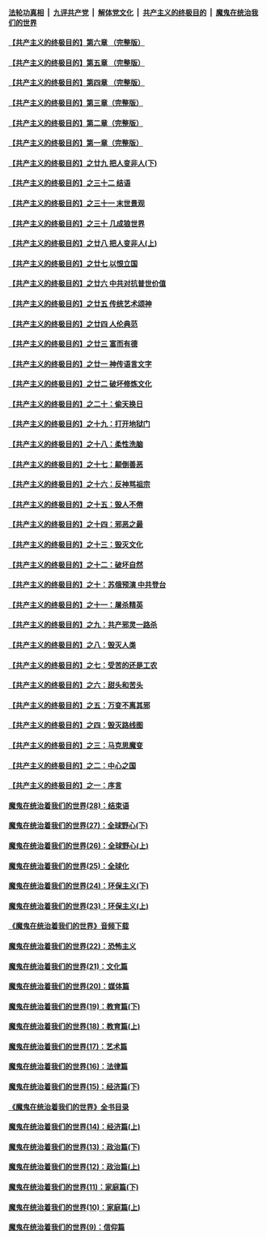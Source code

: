 ####  [法轮功真相](../../../../basic/blob/master/README.md?t=05100931) &nbsp;|&nbsp; [九评共产党](../../../../9ping.md/blob/master/README.md?t=05100931) &nbsp;|&nbsp; [解体党文化](../../../../jtdwh.md/blob/master/README.md?t=05100931)  &nbsp;|&nbsp; [共产主义的终极目的](../../../../gczydzjmd.md/blob/master/README.md?t=05100931) &nbsp;|&nbsp; [魔鬼在统治我们的世界](../../../../mgztzwmdsj.md/blob/master/README.md?t=05100931) 

#### [【共产主义的终极目的】第六章 （完整版）](../pages/nsc422/n11428913.md?t=05100931) 

#### [【共产主义的终极目的】第五章 （完整版）](../pages/nsc422/n11428912.md?t=05100931) 

#### [【共产主义的终极目的】第四章 （完整版）](../pages/nsc422/n11428907.md?t=05100931) 

#### [【共产主义的终极目的】第三章（完整版）](../pages/nsc422/n11428848.md?t=05100931) 

#### [【共产主义的终极目的】第二章（完整版）](../pages/nsc422/n11428831.md?t=05100931) 

#### [【共产主义的终极目的】第一章（完整版）](../pages/nsc422/n11417651.md?t=05100931) 

#### [【共产主义的终极目的】之廿九 把人变非人(下)](../pages/nsc422/n11344140.md?t=05100931) 

#### [【共产主义的终极目的】之三十二 结语](../pages/nsc422/n11360535.md?t=05100931) 

#### [【共产主义的终极目的】之三十一 末世景观](../pages/nsc422/n11351129.md?t=05100931) 

#### [【共产主义的终极目的】之三十 几成狼世界](../pages/nsc422/n11348280.md?t=05100931) 

#### [【共产主义的终极目的】之廿八 把人变非人(上)](../pages/nsc422/n11340492.md?t=05100931) 

#### [【共产主义的终极目的】之廿七 以恨立国](../pages/nsc422/n11336944.md?t=05100931) 

#### [【共产主义的终极目的】之廿六 中共对抗普世价值](../pages/nsc422/n11324785.md?t=05100931) 

#### [【共产主义的终极目的】之廿五 传统艺术颂神](../pages/nsc422/n11296396.md?t=05100931) 

#### [【共产主义的终极目的】之廿四 人伦典范](../pages/nsc422/n11296397.md?t=05100931) 

#### [【共产主义的终极目的】之廿三 富而有德](../pages/nsc422/n11283598.md?t=05100931) 

#### [【共产主义的终极目的】之廿一 神传语言文字](../pages/nsc422/n11263265.md?t=05100931) 

#### [【共产主义的终极目的】之廿二 破坏修炼文化](../pages/nsc422/n11245728.md?t=05100931) 

#### [【共产主义的终极目的】之二十：偷天换日](../pages/nsc422/n11238846.md?t=05100931) 

#### [【共产主义的终极目的】之十九：打开地狱门](../pages/nsc422/n11206376.md?t=05100931) 

#### [【共产主义的终极目的】之十八：柔性洗脑](../pages/nsc422/n11199994.md?t=05100931) 

#### [【共产主义的终极目的】之十七：颠倒善恶](../pages/nsc422/n11179782.md?t=05100931) 

#### [【共产主义的终极目的】之十六：反神骂祖宗](../pages/nsc422/n11166798.md?t=05100931) 

#### [【共产主义的终极目的】之十五：毁人不倦](../pages/nsc422/n11166792.md?t=05100931) 

#### [【共产主义的终极目的】之十四：邪恶之最](../pages/nsc422/n11150249.md?t=05100931) 

#### [【共产主义的终极目的】之十三：毁灭文化](../pages/nsc422/n11135227.md?t=05100931) 

#### [【共产主义的终极目的】之十二：破坏自然](../pages/nsc422/n11135214.md?t=05100931) 

#### [【共产主义的终极目的】之十：苏俄预演 中共登台](../pages/nsc422/n11118424.md?t=05100931) 

#### [【共产主义的终极目的】之十一：屠杀精英](../pages/nsc422/n11118442.md?t=05100931) 

#### [【共产主义的终极目的】之九：共产邪灵一路杀](../pages/nsc422/n11114139.md?t=05100931) 

#### [【共产主义的终极目的】之八：毁灭人类](../pages/nsc422/n11108503.md?t=05100931) 

#### [【共产主义的终极目的】之七：受苦的还是工农](../pages/nsc422/n11101809.md?t=05100931) 

#### [【共产主义的终极目的】之六：甜头和苦头](../pages/nsc422/n11096971.md?t=05100931) 

#### [【共产主义的终极目的】之五：万变不离其邪](../pages/nsc422/n11091285.md?t=05100931) 

#### [【共产主义的终极目的】之四：毁灭路线图](../pages/nsc422/n11086284.md?t=05100931) 

#### [【共产主义的终极目的】之三：马克思魔变](../pages/nsc422/n11061941.md?t=05100931) 

#### [【共产主义的终极目的】之二：中心之国](../pages/nsc422/n11047728.md?t=05100931) 

#### [【共产主义的终极目的】之一：序言](../pages/nsc422/n11086077.md?t=05100931) 

#### [魔鬼在统治着我们的世界(28)：结束语](../pages/nsc422/n10936246.md?t=05100931) 

#### [魔鬼在统治着我们的世界(27)：全球野心(下)](../pages/nsc422/n10928319.md?t=05100931) 

#### [魔鬼在统治着我们的世界(26)：全球野心(上)](../pages/nsc422/n10900318.md?t=05100931) 

#### [魔鬼在统治着我们的世界(25)：全球化](../pages/nsc422/n10788205.md?t=05100931) 

#### [魔鬼在统治着我们的世界(24)：环保主义(下)](../pages/nsc422/n10695307.md?t=05100931) 

#### [魔鬼在统治着我们的世界(23)：环保主义(上)](../pages/nsc422/n10688613.md?t=05100931) 

#### [《魔鬼在统治着我们的世界》音频下载](../pages/nsc422/n10635553.md?t=05100931) 

#### [魔鬼在统治着我们的世界(22)：恐怖主义](../pages/nsc422/n10614727.md?t=05100931) 

#### [魔鬼在统治着我们的世界(21)：文化篇](../pages/nsc422/n10597706.md?t=05100931) 

#### [魔鬼在统治着我们的世界(20)：媒体篇](../pages/nsc422/n10586579.md?t=05100931) 

#### [魔鬼在统治着我们的世界(19)：教育篇(下)](../pages/nsc422/n10564808.md?t=05100931) 

#### [魔鬼在统治着我们的世界(18)：教育篇(上)](../pages/nsc422/n10526970.md?t=05100931) 

#### [魔鬼在统治着我们的世界(17)：艺术篇](../pages/nsc422/n10499093.md?t=05100931) 

#### [魔鬼在统治着我们的世界(16)：法律篇](../pages/nsc422/n10485969.md?t=05100931) 

#### [魔鬼在统治着我们的世界(15)：经济篇(下)](../pages/nsc422/n10469975.md?t=05100931) 

#### [《魔鬼在统治着我们的世界》全书目录](../pages/nsc422/n10464261.md?t=05100931) 

#### [魔鬼在统治着我们的世界(14)：经济篇(上)](../pages/nsc422/n10457370.md?t=05100931) 

#### [魔鬼在统治着我们的世界(13)：政治篇(下)](../pages/nsc422/n10448270.md?t=05100931) 

#### [魔鬼在统治着我们的世界(12)：政治篇(上)](../pages/nsc422/n10444576.md?t=05100931) 

#### [魔鬼在统治着我们的世界(11)：家庭篇(下)](../pages/nsc422/n10440961.md?t=05100931) 

#### [魔鬼在统治着我们的世界(10)：家庭篇(上)](../pages/nsc422/n10435448.md?t=05100931) 

#### [魔鬼在统治着我们的世界(9)：信仰篇](../pages/nsc422/n10432159.md?t=05100931) 


